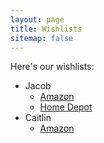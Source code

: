 ```yaml
---
layout: page
title: Wishlists
sitemap: false
---
```


Here's our wishlists:

* Jacob
    * [Amazon](https://www.amazon.com/hz/wishlist/ls/R6T21Q1XQP8O)
    * [Home Depot](https://www.homedepot.com/list/view/details/shared/4f310500-d81b-11e9-af3d-077f1537d526/self)
* Caitlin
    * [Amazon](https://www.amazon.com/hz/wishlist/ls/28IMFK677LNOQ)
